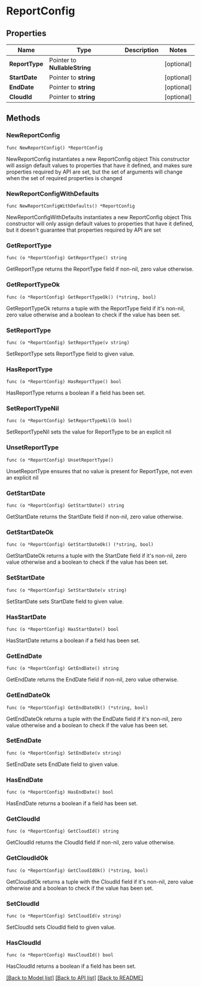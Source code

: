 # ReportConfig

## Properties

Name | Type | Description | Notes
------------ | ------------- | ------------- | -------------
**ReportType** | Pointer to **NullableString** |  | [optional] 
**StartDate** | Pointer to **string** |  | [optional] 
**EndDate** | Pointer to **string** |  | [optional] 
**CloudId** | Pointer to **string** |  | [optional] 

## Methods

### NewReportConfig

`func NewReportConfig() *ReportConfig`

NewReportConfig instantiates a new ReportConfig object
This constructor will assign default values to properties that have it defined,
and makes sure properties required by API are set, but the set of arguments
will change when the set of required properties is changed

### NewReportConfigWithDefaults

`func NewReportConfigWithDefaults() *ReportConfig`

NewReportConfigWithDefaults instantiates a new ReportConfig object
This constructor will only assign default values to properties that have it defined,
but it doesn't guarantee that properties required by API are set

### GetReportType

`func (o *ReportConfig) GetReportType() string`

GetReportType returns the ReportType field if non-nil, zero value otherwise.

### GetReportTypeOk

`func (o *ReportConfig) GetReportTypeOk() (*string, bool)`

GetReportTypeOk returns a tuple with the ReportType field if it's non-nil, zero value otherwise
and a boolean to check if the value has been set.

### SetReportType

`func (o *ReportConfig) SetReportType(v string)`

SetReportType sets ReportType field to given value.

### HasReportType

`func (o *ReportConfig) HasReportType() bool`

HasReportType returns a boolean if a field has been set.

### SetReportTypeNil

`func (o *ReportConfig) SetReportTypeNil(b bool)`

 SetReportTypeNil sets the value for ReportType to be an explicit nil

### UnsetReportType
`func (o *ReportConfig) UnsetReportType()`

UnsetReportType ensures that no value is present for ReportType, not even an explicit nil
### GetStartDate

`func (o *ReportConfig) GetStartDate() string`

GetStartDate returns the StartDate field if non-nil, zero value otherwise.

### GetStartDateOk

`func (o *ReportConfig) GetStartDateOk() (*string, bool)`

GetStartDateOk returns a tuple with the StartDate field if it's non-nil, zero value otherwise
and a boolean to check if the value has been set.

### SetStartDate

`func (o *ReportConfig) SetStartDate(v string)`

SetStartDate sets StartDate field to given value.

### HasStartDate

`func (o *ReportConfig) HasStartDate() bool`

HasStartDate returns a boolean if a field has been set.

### GetEndDate

`func (o *ReportConfig) GetEndDate() string`

GetEndDate returns the EndDate field if non-nil, zero value otherwise.

### GetEndDateOk

`func (o *ReportConfig) GetEndDateOk() (*string, bool)`

GetEndDateOk returns a tuple with the EndDate field if it's non-nil, zero value otherwise
and a boolean to check if the value has been set.

### SetEndDate

`func (o *ReportConfig) SetEndDate(v string)`

SetEndDate sets EndDate field to given value.

### HasEndDate

`func (o *ReportConfig) HasEndDate() bool`

HasEndDate returns a boolean if a field has been set.

### GetCloudId

`func (o *ReportConfig) GetCloudId() string`

GetCloudId returns the CloudId field if non-nil, zero value otherwise.

### GetCloudIdOk

`func (o *ReportConfig) GetCloudIdOk() (*string, bool)`

GetCloudIdOk returns a tuple with the CloudId field if it's non-nil, zero value otherwise
and a boolean to check if the value has been set.

### SetCloudId

`func (o *ReportConfig) SetCloudId(v string)`

SetCloudId sets CloudId field to given value.

### HasCloudId

`func (o *ReportConfig) HasCloudId() bool`

HasCloudId returns a boolean if a field has been set.


[[Back to Model list]](../README.md#documentation-for-models) [[Back to API list]](../README.md#documentation-for-api-endpoints) [[Back to README]](../README.md)


